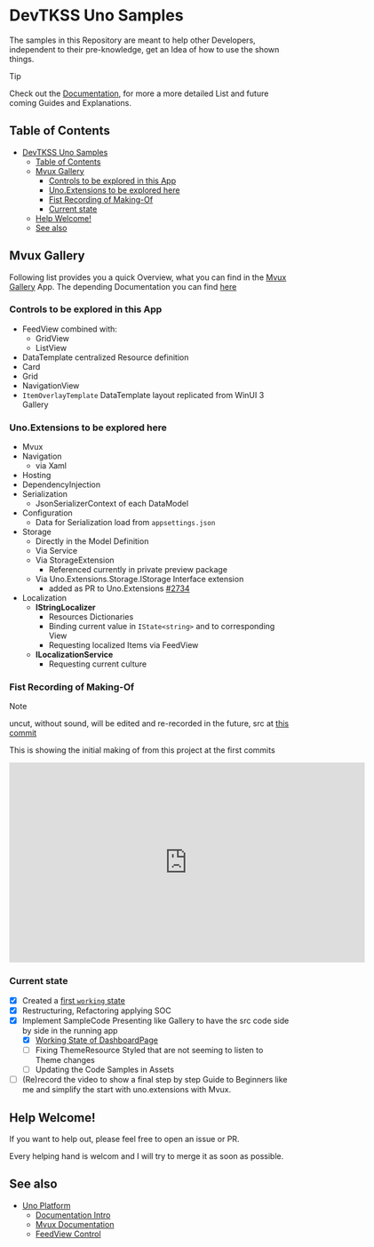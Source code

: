 # DevTKSS Uno Samples

The samples in this Repository are meant to help other Developers, independent to their pre-knowledge, get an Idea of how to use the shown things.

> [!TIP]
> Check out the [Documentation](./doc/articles/introduction.md), for more a more detailed List and future coming Guides and Explanations.

## Table of Contents

- [DevTKSS Uno Samples](#devtkss-uno-samples)
  - [Table of Contents](#table-of-contents)
  - [Mvux Gallery](#mvux-gallery)
    - [Controls to be explored in this App](#controls-to-be-explored-in-this-app)
    - [Uno.Extensions to be explored here](#unoextensions-to-be-explored-here)
    - [Fist Recording of Making-Of](#fist-recording-of-making-of)
    - [Current state](#current-state)
  - [Help Welcome!](#help-welcome)
  - [See also](#see-also)

## Mvux Gallery

Following list provides you a quick Overview, what you can find in the [Mvux Gallery](./src/DevTKSS.Uno.Samples/DevTKSS.Uno.Samples.MvuxGallery) App.
The depending Documentation you can find [here](./doc/articles/MvuxGallery/Overview.md)

### Controls to be explored in this App

- FeedView combined with:
  - GridView
  - ListView
- DataTemplate centralized Resource definition
- Card
- Grid
- NavigationView
- `ItemOverlayTemplate` DataTemplate layout replicated from WinUI 3 Gallery

### Uno.Extensions to be explored here

- Mvux
- Navigation
  - via Xaml
- Hosting
- DependencyInjection
- Serialization
  - JsonSerializerContext of each DataModel
- Configuration
  - Data for Serialization load from `appsettings.json`
- Storage
  - Directly in the Model Definition
  - Via Service
  - Via StorageExtension
    - Referenced currently in private preview package
  - Via Uno.Extensions.Storage.IStorage Interface extension
    - added as PR to Uno.Extensions [#2734](https://github.com/unoplatform/uno.extensions/pull/2734)
- Localization
  - **IStringLocalizer**
    - Resources Dictionaries
    - Binding current value in `IState<string>` and to corresponding View
    - Requesting localized Items via FeedView
  - **ILocalizationService**
    - Requesting current culture

### Fist Recording of Making-Of

> [!NOTE]  
> uncut, without sound, will be edited and re-recorded in the future, src at [this commit](https://github.com/DevTKSS/DevTKSS.MvuxSampleApps/commit/8d13dcee8107324e747d828700cfd8fcf780ca37)  
>
> This is showing the initial making of from this project at the first commits  

<iframe src="https://technischekonstruktion.sharepoint.com/_layouts/15/embed.aspx?UniqueId=8e4c435c-50fd-4d69-82ef-a9f5bc571dd7&embed=%7B%22ust%22%3Atrue%2C%22hv%22%3A%22CopyEmbedCode%22%7D&referrer=StreamWebApp&referrerScenario=EmbedDialog.Create" width="640" height="360" frameborder="0" scrolling="no" allowfullscreen title="Uno HotDesign App Making-Off.mp4"></iframe>  

### Current state  

- [x] Created a [first `working` state](https://github.com/DevTKSS/UnoHotDesignApp1/commit/9f6479fa37901a0478bbc9e1c3e92221223ce4d0)  
- [x] Restructuring, Refactoring applying SOC  
- [x] Implement SampleCode Presenting like Gallery to have the src code side by side in the running app  
  - [x] [Working State of DashboardPage](https://github.com/DevTKSS/UnoHotDesignApp1/commit/98fa25af8f23bb27c2dccac39d9248f3fc7254dd)  
  - [ ] Fixing ThemeResource Styled that are not seeming to listen to Theme changes  
  - [ ] Updating the Code Samples in Assets  
- [ ] (Re)record the video to show a final step by step Guide to Beginners like me and simplify the start with uno.extensions with Mvux.  
<!--markdownlint-disable MD026 -->
## Help Welcome!

If you want to help out, please feel free to open an issue or PR.  

Every helping hand is welcom and I will try to merge it as soon as possible.  

## See also  

- [Uno Platform](https://platform.uno/)  
  - [Documentation Intro](https://platform.uno/docs/articles/intro.html)  
  - [Mvux Documentation](https://platform.uno/docs/articles/external/uno.extensions/doc/Learn/Mvux/Overview.html)  
  - [FeedView Control](https://platform.uno/docs/articles/external/uno.extensions/doc/Learn/Mvux/FeedView.html)
